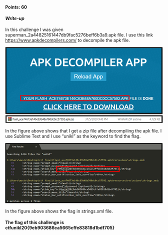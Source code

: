 #### Points: 60
#### _Write-up_

In this challenge I was given superman_2a44825161447db9fac5276beff6b3a9.apk file.
I use this link https://www.apkdecompilers.com/ to decompile the apk file.

![](Pic1.PNG)
![](Pic2.PNG)

In the figure above shows that I get a zip file after decompiling the apk file.
I use Sublime Text and I use “unikl” as the keyword to find the flag.

![](Pic3.PNG)

In the figure above shows the flag in strings.xml file.
#### The flag of this challenge is ctfunikl20{9eb903686ca5665cffe83818d1bdf705}

